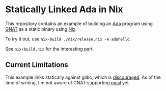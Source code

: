 # Statically Linked Ada in Nix

This repository contains an example of building an
[Ada](https://en.wikipedia.org/wiki/Ada_(programming_language)) program
using [GNAT](https://en.wikipedia.org/wiki/GNAT) as a static binary using [Nix](https://nixos.org/).

To try it out, use `nix-build ./nix/release.nix -A adahello`.

See `nix/build.nix` for the interesting part.

## Current Limitations

This example links statically against glibc, which is
[discouraged](https://stackoverflow.com/questions/57476533/why-is-statically-linking-glibc-discouraged). As
of the time of writing, I'm not aware of GNAT supporting
[musl](https://musl.libc.org/) yet.
